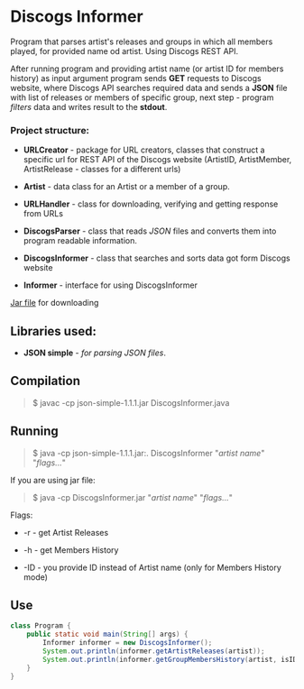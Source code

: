 # Discogs Informer

Program that parses artist's releases and groups in which all members played, 
for provided name od artist. Using Discogs REST API.

After running program and providing artist name (or artist ID for members history) 
as input argument program sends **GET** requests to Discogs website, where Discogs API searches required data and
sends a **JSON** file with list of releases or members of specific group,
next step - program *filters* data and writes result to the **stdout**.

### Project structure:

- **URLCreator** - package for URL creators, classes that construct a specific url for
  REST API of the Discogs website (ArtistID, ArtistMember, ArtistRelease - classes
  for a different urls)

- **Artist** - data class for an Artist or a member of a group.

- **URLHandler** - class for downloading, verifying and getting response from URLs

- **DiscogsParser** - class that reads _JSON_ files and converts them into program
  readable information.

- **DiscogsInformer** - class that searches and sorts data got form Discogs website

- **Informer** - interface for using DiscogsInformer

[Jar file](https://github.com/ShockJake/Network-Programming-UJ/raw/main/DiscogsReleaseFinder/out/artifacts/DiscogsInformer_jar/DiscogsInformer.jar "Jar") for downloading

Libraries used:
-

- **JSON simple** - *for parsing JSON files*.

## Compilation

> $ javac -cp json-simple-1.1.1.jar DiscogsInformer.java

## Running

> $ java -cp json-simple-1.1.1.jar:. DiscogsInformer "*artist name*" "*flags...*"

If you are using jar file:

> $ java -cp DiscogsInformer.jar "*artist name*" "*flags...*"

Flags:

- -r - get Artist Releases

- -h - get Members History

- -ID - you provide ID instead of Artist name (only for Members History mode)

## Use

```Java
class Program {
    public static void main(String[] args) {
        Informer informer = new DiscogsInformer();
        System.out.println(informer.getArtistReleases(artist));
        System.out.println(informer.getGroupMembersHistory(artist, isID));
    }
}
```